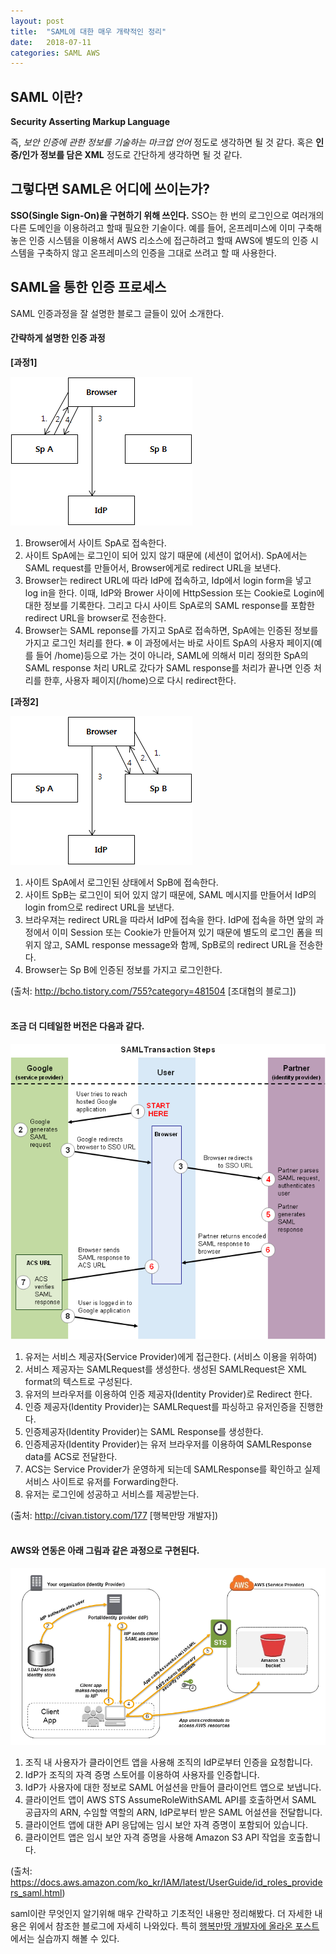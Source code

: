 ```yaml
---
layout: post
title:  "SAML에 대한 매우 개략적인 정리"
date:   2018-07-11
categories: SAML AWS
---
```


## SAML 이란? 

**Security Asserting Markup Language**

즉, *보안 인증에 관한 정보를 기술하는 마크업 언어* 정도로 생각하면 될 것 같다. 혹은 **인증/인가 정보를 담은 XML** 정도로 간단하게 생각하면 될 것 같다. 

## 그렇다면 SAML은 어디에 쓰이는가?

**SSO(Single Sign-On)을 구현하기 위해 쓰인다.** SSO는 한 번의 로그인으로 여러개의 다른 도메인을 이용하려고 할때 필요한 기술이다. 예를 들어, 온프레미스에 이미 구축해 놓은 인증 시스템을 이용해서 AWS 리소스에 접근하려고 할때 AWS에 별도의 인증 시스템을 구축하지 않고 온프레미스의 인증을 그대로 쓰려고 할 때 사용한다. 

## SAML을 통한 인증 프로세스 

SAML 인증과정을 잘 설명한 블로그 글들이 있어 소개한다. 

#### 간략하게 설명한 인증 과정

**[과정1]**

![그림1-1](/images/saml_bcho1.png)

1. Browser에서 사이트 SpA로 접속한다.
2. 사이트 SpA에는 로그인이 되어 있지 않기 때문에 (세션이 없어서). SpA에서는 SAML request를 만들어서, Browser에게로 redirect URL을 보낸다.
3. Browser는 redirect URL에 따라 IdP에 접속하고, Idp에서 login form을 넣고 log in을 한다. 이때, IdP와 Brower 사이에 HttpSession 또는 Cookie로 Login에 대한 정보를 기록한다. 그리고 다시 사이트 SpA로의 SAML response를 포함한 redirect URL을 browser로 전송한다.
4. Browser는 SAML reponse를 가지고 SpA로 접속하면, SpA에는 인증된 정보를 가지고 로그인 처리를 한다. ※ 이 과정에서는 바로 사이트 SpA의 사용자 페이지(예를 들어 /home)등으로 가는 것이 아니라, SAML에 의해서 미리 정의한 SpA의 SAML response 처리 URL로 갔다가 SAML response를 처리가 끝나면 인증 처리를 한후, 사용자 페이지(/home)으로 다시 redirect한다.

**[과정2]**

![그림1-2](/images/saml_bcho2.png)

1. 사이트 SpA에서 로그인된 상태에서 SpB에 접속한다.
2. 사이트 SpB는 로그인이 되어 있지 않기 때문에, SAML 메시지를 만들어서 IdP의 login from으로 redirect URL을 보낸다.
3. 브라우져는 redirect URL을 따라서 IdP에 접속을 한다. IdP에 접속을 하면 앞의 과정에서 이미 Session 또는 Cookie가 만들어져 있기 때문에 별도의 로그인 폼을 띄위지 않고, SAML response message와 함께, SpB로의 redirect URL을 전송한다. 
4. Browser는 Sp B에 인증된 정보를 가지고 로그인한다.

(출처: http://bcho.tistory.com/755?category=481504 [조대협의 블로그])
<br><br>

#### 조금 더 디테일한 버전은 다음과 같다. 


![그림2](/images/saml_google.gif)

1. 유저는 서비스 제공자(Service Provider)에게 접근한다. (서비스 이용을 위하여)
2. 서비스 제공자는 SAMLRequest를 생성한다. 생성된 SAMLRequest은 XML format의 텍스트로 구성된다.
3. 유저의 브라우저를 이용하여 인증 제공자(Identity Provider)로 Redirect 한다.
4. 인증 제공자(Identity Provider)는 SAMLRequest를 파싱하고 유저인증을 진행한다.
5. 인증제공자(Identity Provider)는 SAML Response를 생성한다.
6. 인증제공자(Identity Provider)는 유저 브라우저를 이용하여 SAMLResponse data를 ACS로 전달한다.
7. ACS는 Service Provider가 운영하게 되는데 SAMLResponse를 확인하고 실제 서비스 사이트로 유저를 Forwarding한다.
8. 유저는 로그인에 성공하고 서비스를 제공받는다.

(출처: http://civan.tistory.com/177 [행복만땅 개발자])
<br><br>

#### AWS와 연동은 아래 그림과 같은 과정으로 구현된다.

![그림3](/images/saml-based-federation.diagram.png)

1. 조직 내 사용자가 클라이언트 앱을 사용해 조직의 IdP로부터 인증을 요청합니다.
2. IdP가 조직의 자격 증명 스토어를 이용하여 사용자를 인증합니다.
3. IdP가 사용자에 대한 정보로 SAML 어설션을 만들어 클라이언트 앱으로 보냅니다.
4. 클라이언트 앱이 AWS STS AssumeRoleWithSAML API를 호출하면서 SAML 공급자의 ARN, 수임할 역할의 ARN, IdP로부터 받은 SAML 어설션을 전달합니다.
5. 클라이언트 앱에 대한 API 응답에는 임시 보안 자격 증명이 포함되어 있습니다.
6. 클라이언트 앱은 임시 보안 자격 증명을 사용해 Amazon S3 API 작업을 호출합니다.

(출처: https://docs.aws.amazon.com/ko_kr/IAM/latest/UserGuide/id_roles_providers_saml.html)

saml이란 무엇인지 알기위해 매우 간략하고 기초적인 내용만 정리해봤다. 더 자세한 내용은 위에서 참조한 블로그에 자세히 나와있다. 특히 [행복만땅 개발자에 올라온 포스트][행복만땅블로그]에서는 실습까지 해볼 수 있다. 

[행복만땅블로그]: http://civan.tistory.com/177